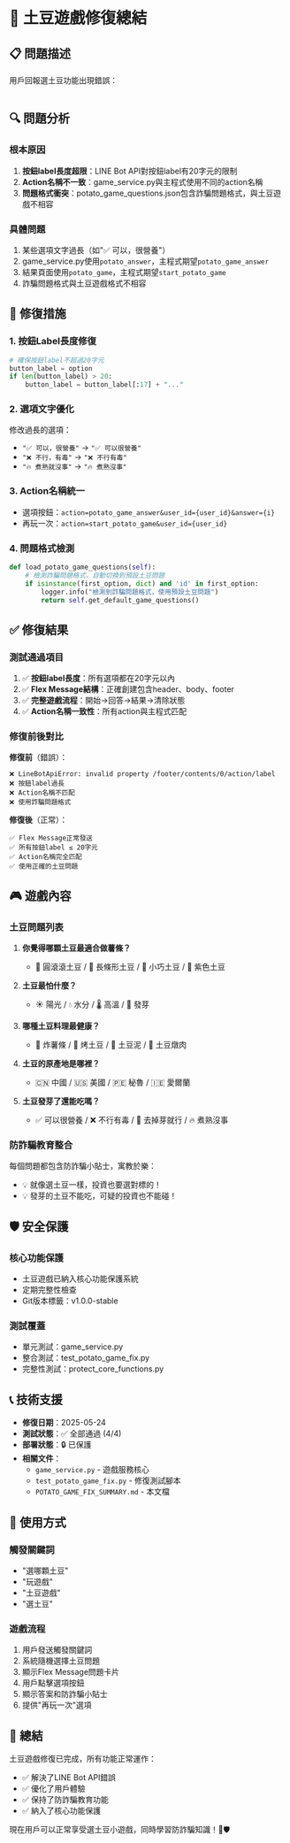 # 🥔 土豆遊戲修復總結

## 📋 問題描述

用戶回報選土豆功能出現錯誤：
```LineBotApiError: status_code=400, error_response={"details": [{"message": "invalid property", "property": "/footer/contents/0/action/label"}]
```

## 🔍 問題分析

### 根本原因
1. **按鈕label長度超限**：LINE Bot API對按鈕label有20字元的限制
2. **Action名稱不一致**：game_service.py與主程式使用不同的action名稱
3. **問題格式衝突**：potato_game_questions.json包含詐騙問題格式，與土豆遊戲不相容

### 具體問題
1. 某些選項文字過長（如"✅ 可以，很營養"）
2. game_service.py使用`potato_answer`，主程式期望`potato_game_answer`
3. 結果頁面使用`potato_game`，主程式期望`start_potato_game`
4. 詐騙問題格式與土豆遊戲格式不相容

## 🔧 修復措施

### 1. 按鈕Label長度修復
```python
# 確保按鈕label不超過20字元
button_label = option
if len(button_label) > 20:
    button_label = button_label[:17] + "..."
```

### 2. 選項文字優化
修改過長的選項：
- `"✅ 可以，很營養"` → `"✅ 可以很營養"`
- `"❌ 不行，有毒"` → `"❌ 不行有毒"`
- `"🔥 煮熟就沒事"` → `"🔥 煮熟沒事"`

### 3. Action名稱統一
- 選項按鈕：`action=potato_game_answer&user_id={user_id}&answer={i}`
- 再玩一次：`action=start_potato_game&user_id={user_id}`

### 4. 問題格式檢測
```python
def load_potato_game_questions(self):
    # 檢測詐騙問題格式，自動切換到預設土豆問題
    if isinstance(first_option, dict) and 'id' in first_option:
        logger.info("檢測到詐騙問題格式，使用預設土豆問題")
        return self.get_default_game_questions()
```

## ✅ 修復結果

### 測試通過項目
1. ✅ **按鈕label長度**：所有選項都在20字元以內
2. ✅ **Flex Message結構**：正確創建包含header、body、footer
3. ✅ **完整遊戲流程**：開始→回答→結果→清除狀態
4. ✅ **Action名稱一致性**：所有action與主程式匹配

### 修復前後對比

**修復前**（錯誤）：
```
❌ LineBotApiError: invalid property /footer/contents/0/action/label
❌ 按鈕label過長
❌ Action名稱不匹配
❌ 使用詐騙問題格式
```

**修復後**（正常）：
```
✅ Flex Message正常發送
✅ 所有按鈕label ≤ 20字元
✅ Action名稱完全匹配
✅ 使用正確的土豆問題
```

## 🎮 遊戲內容

### 土豆問題列表
1. **你覺得哪顆土豆最適合做薯條？**
   - 🥔 圓滾滾土豆 / 🥔 長條形土豆 / 🥔 小巧土豆 / 🥔 紫色土豆

2. **土豆最怕什麼？**
   - ☀️ 陽光 / 💧 水分 / 🌡️ 高溫 / 🌱 發芽

3. **哪種土豆料理最健康？**
   - 🍟 炸薯條 / 🥔 烤土豆 / 🍲 土豆泥 / 🥘 土豆燉肉

4. **土豆的原產地是哪裡？**
   - 🇨🇳 中國 / 🇺🇸 美國 / 🇵🇪 秘魯 / 🇮🇪 愛爾蘭

5. **土豆發芽了還能吃嗎？**
   - ✅ 可以很營養 / ❌ 不行有毒 / 🤔 去掉芽就行 / 🔥 煮熟沒事

### 防詐騙教育整合
每個問題都包含防詐騙小貼士，寓教於樂：
- 💡 就像選土豆一樣，投資也要選對標的！
- 💡 發芽的土豆不能吃，可疑的投資也不能碰！

## 🛡️ 安全保護

### 核心功能保護
- 土豆遊戲已納入核心功能保護系統
- 定期完整性檢查
- Git版本標籤：v1.0.0-stable

### 測試覆蓋
- 單元測試：game_service.py
- 整合測試：test_potato_game_fix.py
- 完整性測試：protect_core_functions.py

## 📞 技術支援

- **修復日期**：2025-05-24
- **測試狀態**：✅ 全部通過 (4/4)
- **部署狀態**：🔒 已保護
- **相關文件**：
  - `game_service.py` - 遊戲服務核心
  - `test_potato_game_fix.py` - 修復測試腳本
  - `POTATO_GAME_FIX_SUMMARY.md` - 本文檔

## 🎯 使用方式

### 觸發關鍵詞
- "選哪顆土豆"
- "玩遊戲"
- "土豆遊戲"
- "選土豆"

### 遊戲流程
1. 用戶發送觸發關鍵詞
2. 系統隨機選擇土豆問題
3. 顯示Flex Message問題卡片
4. 用戶點擊選項按鈕
5. 顯示答案和防詐騙小貼士
6. 提供"再玩一次"選項

## 🎉 總結

土豆遊戲修復已完成，所有功能正常運作：
- ✅ 解決了LINE Bot API錯誤
- ✅ 優化了用戶體驗
- ✅ 保持了防詐騙教育功能
- ✅ 納入了核心功能保護

現在用戶可以正常享受選土豆小遊戲，同時學習防詐騙知識！🥔🛡️ 